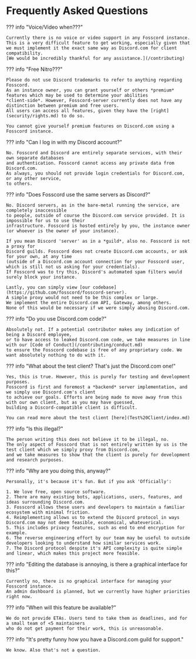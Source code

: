 # Frequently Asked Questions

??? info "Voice/Video when???"

    Currently there is no voice or video support in any Fosscord instance.
    This is a very difficult feature to get working, especially given that
    we must implement it the exact same way as Discord.com for client compatibility.
    [We would be incredibly thankful for any assistance.](/contributing)

??? info "Free Nitro???"

    Please do not use Discord trademarks to refer to anything regarding Fosscord.
    As an instance owner, you can grant yourself or others *premium* features which may be used to determine your abilities
    *client-side*. However, Fosscord-server currently does not have any distinction between premium and free users.
    All users can access all features, given they have the [right](security/rights.md) to do so.

    You cannot give yourself premium features on Discord.com using a Fosscord instance.

??? info "Can I log in with my Discord account?"

    No. Fosscord and Discord are entirely separate services, with their own separate databases
    and authentication. Fosscord cannot access any private data from Discord.com.
    As always, you should not provide login credentials for Discord.com, or any other service,
    to others.

??? info "Does Fosscord use the same servers as Discord?"

    No. Discord servers, as in the bare-metal running the service, are completely inaccessible
    to people, outside of course the Discord.com service provided. It is impossible for us to use their
    infrastructure. Fosscord is hosted entirely by you, the instance owner (or whoever is the owner of your instance).

    If you mean Discord 'server' as in a *guild*, also no. Fosscord is not a proxy for
    Discord guilds. Fosscord does not create Discord.com accounts, or ask for your own, at any time
    (outside of a Discord.com account connection for your Fosscord user, which is still not us asking for your credentials).
    If Fosscord was to try this, Discord's automated spam filters would surely block your instance.

    Lastly, you can simply view [our codebase](https://github.com/fosscord/fosscord-server).
    A simple proxy would not need to be this complex or large.
    We implement the entire Discord.com API, Gateway, among others.
    None of this would be necessary if we were simply abusing Discord.com.

??? info "Do you use Discord.com code?"

    Absolutely not. If a potential contributor makes any indication of being a Discord employee,
    or to have access to leaked Discord.com code, we take measures in line with our [Code of Conduct](/contributing/conduct.md)
    to ensure the Fosscord codebase is free of any proprietary code. We want absolutely nothing to do with it.

??? info "What about the test client? That's just the Discord.com one!"

    Yes, this is true. However, this is purely for testing and development purposes.
    Fosscord is first and foremost a *backend* server implementation, and we simply use Discord.com's client
    to achieve our goals. Efforts are being made to move away from this with our own client, but as you may have guessed,
    building a Discord-compatible client is difficult.

    You can read more about the test client [here](Test%20Client/index.md)

??? info "Is this illegal?"

    The person writing this does not believe it to be illegal, no.
    The only aspect of Fosscord that is not entirely written by us is the test client which we simply proxy from Discord.com,
    and we take measures to show that the client is purely for development and research purposes.

??? info "Why are you doing this, anyway?"

    Personally, it's because it's fun. But if you ask 'Officially':

    1. We love free, open source software.
    2. There are many existing bots, applications, users, features, and ideas surrounding Discord.com.
    3. Fosscord allows these users and developers to maintain a familiar ecosystem with minimal friction.
    4. Reimplementing allows us to extend the Discord protocol in ways Discord.com may not deem feasible, economical, whateverical.
    5. This includes privacy features, such as end to end encryption for example.
    6. The reverse engineering effort by our team may be useful to outside developers looking to understand how similar services work.
    7. The Discord protocol despite it's API complexity is quite simple and linear, which makes this project more feasible.

??? info "Editing the database is annoying, is there a graphical interface for this?"

    Currently no, there is no graphical interface for managing your Fosscord instance.
    An admin dashboard is planned, but we currently have higher priorities right now.

??? info "When will this feature be available?"

    We do not provide ETAs. Users tend to take them as deadlines, and for a small team of <5 maintainers
    who do not get payment for their work, this is unreasonable.

??? info "It's pretty funny how you have a Discord.com guild for support."

    We know. Also that's not a question.
